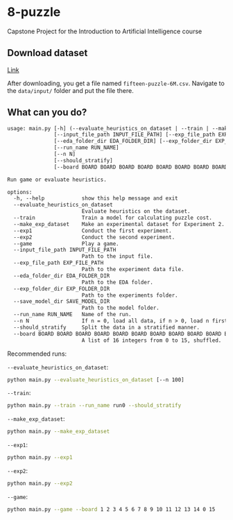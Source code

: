 # 8-puzzle

 Capstone Project for the Introduction to Artificial Intelligence course

## Download dataset

[Link](https://drive.google.com/uc?export=download&id=1sAhDL847ku-mo3C-LyMCb5-QYdAta8HQ)

After downloading, you get a file named `fifteen-puzzle-6M.csv`. Navigate to the `data/input/` folder and put the file there.

## What can you do?

```default
usage: main.py [-h] (--evaluate_heuristics_on_dataset | --train | --make_exp_dataset | --exp1 | --exp2 | --game) 
               [--input_file_path INPUT_FILE_PATH] [--exp_file_path EXP_FILE_PATH] 
               [--eda_folder_dir EDA_FOLDER_DIR] [--exp_folder_dir EXP_FOLDER_DIR] [--save_model_dir SAVE_MODEL_DIR] 
               [--run_name RUN_NAME] 
               [--n N]
               [--should_stratify] 
               [--board BOARD BOARD BOARD BOARD BOARD BOARD BOARD BOARD BOARD BOARD BOARD BOARD BOARD BOARD BOARD BOARD]

Run game or evaluate heuristics.

options:
  -h, --help            show this help message and exit
  --evaluate_heuristics_on_dataset
                        Evaluate heuristics on the dataset.
  --train               Train a model for calculating puzzle cost.
  --make_exp_dataset    Make an experimental dataset for Experiment 2.
  --exp1                Conduct the first experiment.
  --exp2                Conduct the second experiment.
  --game                Play a game.
  --input_file_path INPUT_FILE_PATH
                        Path to the input file.
  --exp_file_path EXP_FILE_PATH
                        Path to the experiment data file.
  --eda_folder_dir EDA_FOLDER_DIR
                        Path to the EDA folder.
  --exp_folder_dir EXP_FOLDER_DIR
                        Path to the experiments folder.
  --save_model_dir SAVE_MODEL_DIR
                        Path to the model folder.
  --run_name RUN_NAME   Name of the run.
  --n N                 If n = 0, load all data, if n > 0, load n first rows from data.
  --should_stratify     Split the data in a stratified manner.
  --board BOARD BOARD BOARD BOARD BOARD BOARD BOARD BOARD BOARD BOARD BOARD BOARD BOARD BOARD BOARD BOARD
                        A list of 16 integers from 0 to 15, shuffled.
```

Recommended runs:

`--evaluate_heuristics_on_dataset`:

```bash
python main.py --evaluate_heuristics_on_dataset [--n 100]
```

`--train`:

```bash
python main.py --train --run_name run0 --should_stratify
```

`--make_exp_dataset`:

```bash
python main.py --make_exp_dataset 
```

`--exp1`:

```bash
python main.py --exp1
```

`--exp2`:

```bash
python main.py --exp2
```

`--game`:

```bash
python main.py --game --board 1 2 3 4 5 6 7 8 9 10 11 12 13 14 0 15
```
